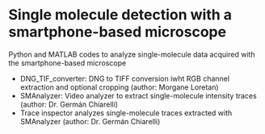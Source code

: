# Single molecule detection with a smartphone-based microscope
Python and MATLAB codes to analyze single-molecule data acquired with the smartphone-based microscope
- DNG_TIF_converter: DNG to TIFF conversion iwht RGB channel extraction and optional cropping (author: Morgane Loretan)
- SMAnalyzer: Video analyzer to extract single-molecule intensity traces (author: Dr. Germán Chiarelli)
- Trace inspector analyzes single-molecule traces extracted with SMAnalyzer (author: Dr. Germán Chiarelli)
